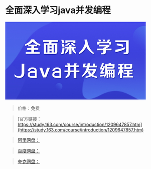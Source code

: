 # 全面深入学习java并发编程

![img](../../../assets/study163/free/9fffeb2e358b4496a863675ecab5fff5.jpg)

> 价格：免费

> [官方链接：https://study.163.com/course/introduction/1209647857.htm](https://study.163.com/course/introduction/1209647857.htm)

> [阿里网盘：]()

> [百度网盘：]()

> [夸克网盘：]()
